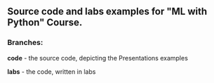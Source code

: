## Source code and labs examples for "ML with Python" Course.

### Branches:
  **code** - the source code, depicting the Presentations examples

  **labs** - the code, written in labs